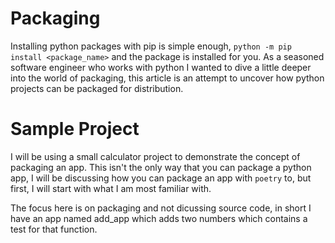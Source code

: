 # Packaging

Installing python packages with pip is simple enough, `python -m pip install <package_name>` and the package is installed for you. As a seasoned software engineer who works with python I wanted to dive a little deeper into the world of packaging, this article is an attempt to uncover how python projects can be packaged for distribution.

# Sample Project

I will be using a small calculator project to demonstrate the concept of packaging an app. This isn't the only way that you can package a python app, I will be discussing how you can package an app with `poetry` to, but first, I will start with what I am most familiar with.

The focus here is on packaging and not dicussing source code, in short I have an app named add_app which adds two numbers which contains a test for that function.

